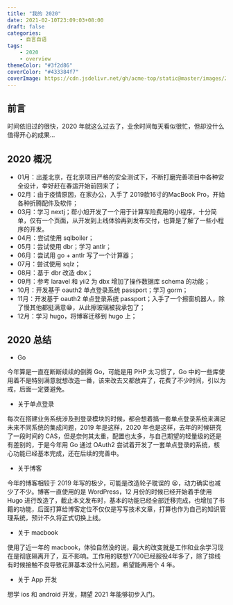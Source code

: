 ```yaml
---
title: "我的 2020"
date: 2021-02-10T23:09:03+08:00
draft: false
categories:
    - 自言自语
tags:
    - 2020
    - overview
themeColor: "#3f2d86"
coverColor: "#433384f7"
coverImage: https://cdn.jsdelivr.net/gh/acme-top/static@master/images/2021/04/20210410230918-cover.png;%20charset=utf-8
---
```


## 前言

时间依旧过的很快，2020 年就这么过去了，业余时间每天看似很忙，但却没什么值得开心的成果...


## 2020 概况

- 01月：出差北京，在北京项目严格的安全测试下，不断打磨完善项目中各种安全设计，幸好赶在春运开始前回来了；
- 02月：由于疫情原因，在家办公，入手了 2019款16寸的MacBook Pro，开始各种折腾配件及软件；
- 03月：学习 nextj；帮小旭开发了一个用于计算车险费用的小程序，十分简单，仅有一个页面，从开发到上线体验再到发布交付，也算是了解了一些小程序的开发。
- 04月：尝试使用 sqlboiler；
- 05月：尝试使用 dbr；学习 antlr；
- 06月：尝试用 go + antlr 写了一个计算器；
- 07月：尝试使用 sqlz；
- 08月：基于 dbr 改造 dbx；
- 09月：参考 laravel 和 yii2 为 dbx 增加了操作数据库 schema 的功能；
- 10月：开发基于 oauth2 单点登录系统 passport；学习 gorm；
- 11月：开发基于 oauth2 单点登录系统 passport；入手了一个擦窗机器人，除了慢其他都挺满意😁，从此擦玻璃被我承包了；
- 12月：学习 hugo，将博客迁移到 hugo 上；

## 2020 总结

- Go

今年算是一直在断断续续的倒腾 Go，可能是用 PHP 太习惯了，Go 中的一些库使用着不是特别满意就想改造一番，该来改去又都放弃了，花费了不少时间，引以为戒，后面一定要避免。

- 关于单点登录

每次在搭建业务系统涉及到登录模块的时候，都会想着搞一套单点登录系统来满足未来不同系统的集成问题，2019 年是这样，2020 年也是这样，去年的时候研究了一段时间的 CAS，但是奈何其太重，配置也太多，与自己期望的轻量级的还是有差别的，于是今年用 Go 通过 OAuth2 尝试着开发了一套单点登录的系统，核心功能已经基本完成，还在后续的完善中。

- 关于博客

今年的博客相较于 2019 年写的极少，可能是改造轮子耽误的 😫，动力确实也减少了不少。博客一直使用的是 WordPress，12 月份的时候已经开始着手使用 Hugo 进行改造了，截止本文发布时，基本的功能已经全部迁移完成，也增加了书籍的功能，后面打算给博客定位不仅仅是写写技术文章，打算也作为自己的知识管理系统，预计不久将正式切换上线。

- 关于 macbook

使用了近一年的 macbook，体验自然没的说，最大的改变就是工作和业余学习现在是彻底隔离开了，互不影响。工作用的联想Y700已经服役4年多了，除了排线有时候接触不良导致花屏基本没什么问题，希望能再用个 4 年。

- 关于 App 开发

想学 ios 和 android 开发，期望 2021 年能够初步入门。

